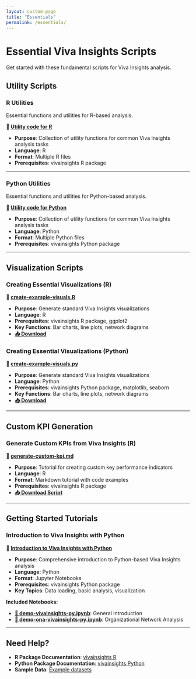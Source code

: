 ```yaml
---
layout: custom-page
title: "Essentials"
permalink: /essentials/
---
```


# Essential Viva Insights Scripts

Get started with these fundamental scripts for Viva Insights analysis.

## Utility Scripts

### R Utilities
Essential functions and utilities for R-based analysis.

**📁 [Utility code for R](https://github.com/microsoft/viva-insights-sample-code/tree/main/examples/utility-r)**
- **Purpose**: Collection of utility functions for common Viva Insights analysis tasks
- **Language**: R
- **Format**: Multiple R files
- **Prerequisites**: vivainsights R package

---

### Python Utilities
Essential functions and utilities for Python-based analysis.

**📁 [Utility code for Python](https://github.com/microsoft/viva-insights-sample-code/tree/main/examples/utility-python)**
- **Purpose**: Collection of utility functions for common Viva Insights analysis tasks
- **Language**: Python
- **Format**: Multiple Python files
- **Prerequisites**: vivainsights Python package

---

## Visualization Scripts

### Creating Essential Visualizations (R)
**📄 [create-example-visuals.R](https://github.com/microsoft/viva-insights-sample-code/blob/main/examples/utility-r/create-example-visuals.R)**
- **Purpose**: Generate standard Viva Insights visualizations
- **Language**: R
- **Prerequisites**: vivainsights R package, ggplot2
- **Key Functions**: Bar charts, line plots, network diagrams
- **[📥 Download](https://raw.githubusercontent.com/microsoft/viva-insights-sample-code/main/examples/utility-r/create-example-visuals.R)**

### Creating Essential Visualizations (Python)
**📄 [create-example-visuals.py](https://github.com/microsoft/viva-insights-sample-code/blob/main/examples/utility-python/create-example-visuals.py)**
- **Purpose**: Generate standard Viva Insights visualizations
- **Language**: Python
- **Prerequisites**: vivainsights Python package, matplotlib, seaborn
- **Key Functions**: Bar charts, line plots, network diagrams
- **[📥 Download](https://raw.githubusercontent.com/microsoft/viva-insights-sample-code/main/examples/utility-python/create-example-visuals.py)**

---

## Custom KPI Generation

### Generate Custom KPIs from Viva Insights (R)
**📄 [generate-custom-kpi.md](https://github.com/microsoft/viva-insights-sample-code/blob/main/examples/utility-r/generate-custom-kpi/generate-custom-kpi.md)**
- **Purpose**: Tutorial for creating custom key performance indicators
- **Language**: R
- **Format**: Markdown tutorial with code examples
- **Prerequisites**: vivainsights R package
- **[📥 Download Script](https://raw.githubusercontent.com/microsoft/viva-insights-sample-code/main/examples/utility-r/generate-custom-kpi/generate_kpis.R)**

---

## Getting Started Tutorials

### Introduction to Viva Insights with Python
**📁 [Introduction to Viva Insights with Python](https://github.com/microsoft/viva-insights-sample-code/tree/main/examples/intro-to-vivainsights-py)**
- **Purpose**: Comprehensive introduction to Python-based Viva Insights analysis
- **Language**: Python
- **Format**: Jupyter Notebooks
- **Prerequisites**: vivainsights Python package
- **Key Topics**: Data loading, basic analysis, visualization

**Included Notebooks:**
- **[📓 demo-vivainsights-py.ipynb](https://github.com/microsoft/viva-insights-sample-code/blob/main/examples/intro-to-vivainsights-py/demo-vivainsights-py.ipynb)**: General introduction
- **[📓 demo-ona-vivainsights-py.ipynb](https://github.com/microsoft/viva-insights-sample-code/blob/main/examples/intro-to-vivainsights-py/demo-ona-vivainsights-py.ipynb)**: Organizational Network Analysis

---

## Need Help?

- **R Package Documentation**: [vivainsights R](https://microsoft.github.io/vivainsights/)
- **Python Package Documentation**: [vivainsights Python](https://microsoft.github.io/vivainsights-py/)
- **Sample Data**: [Example datasets](https://github.com/microsoft/viva-insights-sample-code/tree/main/examples/example-data)

